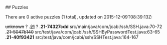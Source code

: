 <md xmlns="http://www.w3.org/1999/xhtml" etag="5-puzzles-xsd/init.xsl">## Puzzles

There are 0 active puzzles (1 total), updated on 2015-12-09T08:39:13Z:

<del>unknown</del> ?
.[<del>21</del>](https://github.com/jcabi/jcabi-ssh/issues/21) ?
.**21-74327cdd** src/main/java/com/jcabi/ssh/SSH.java:70-72
.<del>21-5047b140</del> src/test/java/com/jcabi/ssh/SSHByPasswordTest.java:63-65
.**21-40f93421** src/test/java/com/jcabi/ssh/SSHTest.java:164-167

</md>